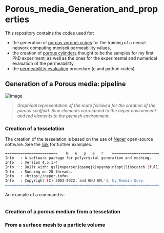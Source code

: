 # Porous_media_Generation_and_properties

This repository contains the codes used for:

- the generation of [porous voronoi cubes](./Cube/reamde.md) for the training of a neural network computing meniscii permeability values, 
- the creation of [porous cylinders](./Cylinder/reamde.md) thought to be the samples for my first PhD experiment, as well as the ones for the experimental and numerical evaluation of the permeabilitty,
- the [permeabilitty evaluation](./Permeabilitty_Evaluation/reamde.md) procedure (c and python codes)

## Generation of a Porous media: pipeline

![image](https://github.com/Th0masLavigne/Porous_media_Generation_and_properties/blob/main/Pipeline.png)
> *Graphical representation of the route followed for the creation of the porous scaffold. Blue elements correspond to the neper environment and red elements to the pymesh environment.*


### Creation of a tesselation

The creation of the tesselation is based on the use of [Neper](https://neper.info/) open-source software. See the [link](https://neper.info/) for further examples. 

```bash
========================    N   e   p   e   r    =======================
Info   : A software package for polycrystal generation and meshing.
Info   : Version 4.5.1-4
Info   : Built with: gsl|muparser|opengjk|openmp|nlopt|libscotch (full)
Info   : Running on 20 threads.
Info   : <https://neper.info>
Info   : Copyright (C) 2003-2022, and GNU GPL'd, by Romain Quey.
========================================================================
```

An example of a command is:

```bash

```


### Creation of a porous medium from a tesselation



### From a surface mesh to a particle volume